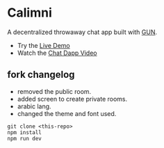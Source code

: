 # Calimni

A decentralized throwaway chat app built with [GUN](https://gun.eco/).

- Try the [Live Demo](https://dapp-chat.netlify.app/)
- Watch the [Chat Dapp Video](https://youtu.be/J5x3OMXjgMc)

## fork changelog

- removed the public room.
- added screen to create private rooms.
- arabic lang.
- changed the theme and font used.

```
git clone <this-repo>
npm install
npm run dev
```
